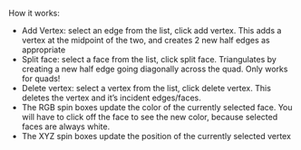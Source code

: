 
How it works:
- Add Vertex: select an edge from the list, click add vertex. This adds a vertex at the midpoint of the two, and creates 2 new half edges as appropriate
- Split face: select a face from the list, click split face. Triangulates by creating a new half edge going diagonally across the quad. Only works for quads!
- Delete vertex: select a vertex from the list, click delete vertex. This deletes the vertex and it’s incident edges/faces.
- The RGB spin boxes update the color of the currently selected face. You will have to click off the face to see the new color, because selected faces are always white.
- The XYZ spin boxes update the position of the currently selected vertex